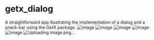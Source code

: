 # getx_dialog

A straightforward app illustrating the implementation of a dialog and a snack-bar using the GetX package.
![image](https://github.com/SolimanIslam/getx_dialog_App/assets/136899518/a1bfe0c3-d68d-483e-a10e-316802301b9f)
![image](https://github.com/SolimanIslam/getx_dialog_App/assets/136899518/0f026e72-cacc-47ab-b2a5-9183c2131672)
![image](https://github.com/SolimanIslam/getx_dialog_App/assets/136899518/2e10eaa9-d8ea-48b3-bfbc-78deb70a9acb)
![image](https://github.com/SolimanIslam/getx_dialog_App/assets/136899518/78392ed4-075c-4f99-938d-123ae3222f13)
![image](https://github.com/SolimanIslam/getx_dialog_App/assets/136899518/3177bebf-6d19-4042-b0bd-3797aa007124)
![Uploading image.png…]()



